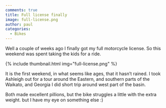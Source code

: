 ```yaml
---
comments: true
title: Full license finally
image: full-license.png
author: paul
categories:
  - Bikes
---
```

Well a couple of weeks ago I finally got my full motorcycle license.
So this weekend was spent taking the kids for a ride.

{% include thumbnail.html img="full-license.png" %}

It is the first weekend, in what seems like ages, that it hasn’t rained.
I took Ashleigh out for a tour around the Eastern, and southern parts of the Waikato, and Georgia I did short trip around west part of the basin.

Both made excellent pillions, but the bike struggles a little with the extra weight. but I have my eye on something else :)